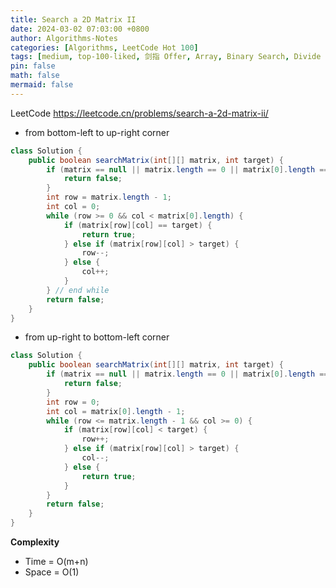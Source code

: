 ```yaml
---
title: Search a 2D Matrix II
date: 2024-03-02 07:03:00 +0800
author: Algorithms-Notes
categories: [Algorithms, LeetCode Hot 100]
tags: [medium, top-100-liked, 剑指 Offer, Array, Binary Search, Divide and Conquer, Matrix]
pin: false
math: false
mermaid: false
---
```


LeetCode <https://leetcode.cn/problems/search-a-2d-matrix-ii/>

* from bottom-left to up-right corner

```java
class Solution {
    public boolean searchMatrix(int[][] matrix, int target) {
        if (matrix == null || matrix.length == 0 || matrix[0].length == 0) {
            return false;
        }
        int row = matrix.length - 1;
        int col = 0;
        while (row >= 0 && col < matrix[0].length) {
            if (matrix[row][col] == target) {
                return true;
            } else if (matrix[row][col] > target) {
                row--;
            } else {
                col++;
            }
        } // end while
        return false;
    }
}
```

* from up-right to bottom-left corner

```java
class Solution {
    public boolean searchMatrix(int[][] matrix, int target) {
        if (matrix == null || matrix.length == 0 || matrix[0].length == 0) {
            return false;
        }
        int row = 0;
        int col = matrix[0].length - 1;
        while (row <= matrix.length - 1 && col >= 0) {
            if (matrix[row][col] < target) {
                row++;
            } else if (matrix[row][col] > target) {
                col--;
            } else {
                return true;
            }
        }
        return false;
    }
}
```


**Complexity**

* Time = O(m+n) 
* Space = O(1) 